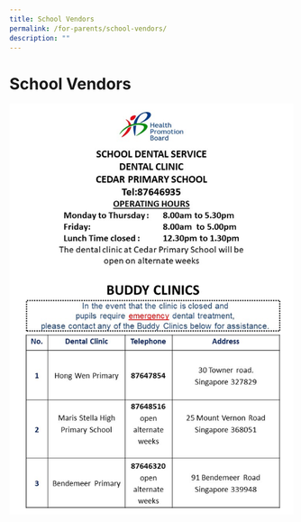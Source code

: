 ```yaml
---
title: School Vendors
permalink: /for-parents/school-vendors/
description: ""
---
```

# **School Vendors**

![](/images/Dentist.jpg)